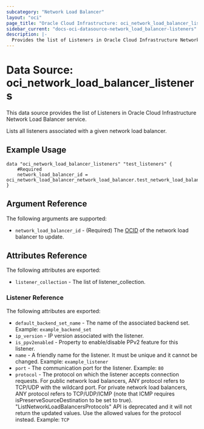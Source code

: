 ```yaml
---
subcategory: "Network Load Balancer"
layout: "oci"
page_title: "Oracle Cloud Infrastructure: oci_network_load_balancer_listeners"
sidebar_current: "docs-oci-datasource-network_load_balancer-listeners"
description: |-
  Provides the list of Listeners in Oracle Cloud Infrastructure Network Load Balancer service
---
```


# Data Source: oci_network_load_balancer_listeners
This data source provides the list of Listeners in Oracle Cloud Infrastructure Network Load Balancer service.

Lists all listeners associated with a given network load balancer.

## Example Usage

```hcl
data "oci_network_load_balancer_listeners" "test_listeners" {
	#Required
	network_load_balancer_id = oci_network_load_balancer_network_load_balancer.test_network_load_balancer.id
}
```

## Argument Reference

The following arguments are supported:

* `network_load_balancer_id` - (Required) The [OCID](https://docs.cloud.oracle.com/iaas/Content/General/Concepts/identifiers.htm) of the network load balancer to update.


## Attributes Reference

The following attributes are exported:

* `listener_collection` - The list of listener_collection.

### Listener Reference

The following attributes are exported:

* `default_backend_set_name` - The name of the associated backend set.  Example: `example_backend_set` 
* `ip_version` - IP version associated with the listener.
* `is_ppv2enabled` - Property to enable/disable PPv2 feature for this listener.
* `name` - A friendly name for the listener. It must be unique and it cannot be changed.  Example: `example_listener` 
* `port` - The communication port for the listener.  Example: `80` 
* `protocol` - The protocol on which the listener accepts connection requests. For public network load balancers, ANY protocol refers to TCP/UDP with the wildcard port. For private network load balancers, ANY protocol refers to TCP/UDP/ICMP (note that ICMP requires isPreserveSourceDestination to be set to true). "ListNetworkLoadBalancersProtocols" API is deprecated and it will not return the updated values. Use the allowed values for the protocol instead.  Example: `TCP` 

